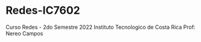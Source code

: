 # Redes-IC7602
Curso Redes - 2do Semestre 2022
Instituto Tecnologico de Costa Rica
Prof: Nereo Campos
